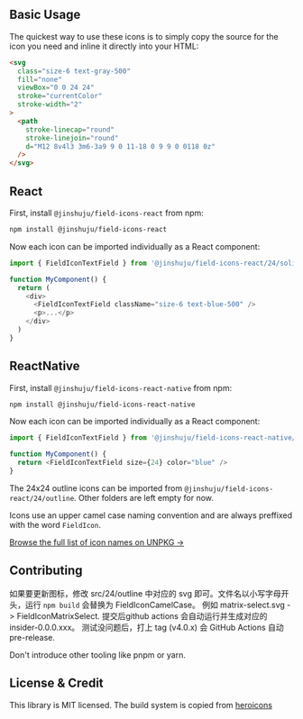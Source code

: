 ## Basic Usage

The quickest way to use these icons is to simply copy the source for the icon you need and inline it directly into your HTML:

```html
<svg
  class="size-6 text-gray-500"
  fill="none"
  viewBox="0 0 24 24"
  stroke="currentColor"
  stroke-width="2"
>
  <path
    stroke-linecap="round"
    stroke-linejoin="round"
    d="M12 8v4l3 3m6-3a9 9 0 11-18 0 9 9 0 0118 0z"
  />
</svg>
```

## React

First, install `@jinshuju/field-icons-react` from npm:

```sh
npm install @jinshuju/field-icons-react
```

Now each icon can be imported individually as a React component:

```js
import { FieldIconTextField } from '@jinshuju/field-icons-react/24/solid'

function MyComponent() {
  return (
    <div>
      <FieldIconTextField className="size-6 text-blue-500" />
      <p>...</p>
    </div>
  )
}
```


## ReactNative

First, install `@jinshuju/field-icons-react-native` from npm:

```sh
npm install @jinshuju/field-icons-react-native
```

Now each icon can be imported individually as a React component:

```js
import { FieldIconTextField } from '@jinshuju/field-icons-react-native/24/solid'

function MyComponent() {
  return <FieldIconTextField size={24} color="blue" />
}
```

The 24x24 outline icons can be imported from `@jinshuju/field-icons-react/24/outline`. Other folders are left empty for now.

Icons use an upper camel case naming convention and are always preffixed with the word `FieldIcon`.

[Browse the full list of icon names on UNPKG &rarr;](https://unpkg.com/browse/@jinshuju/field-icons-react/24/outline/)


## Contributing

如果要更新图标，修改 src/24/outline 中对应的 svg 即可。文件名以小写字母开头，运行 `npm build` 会替换为 FieldIconCamelCase。 例如 matrix-select.svg -> FieldIconMatrixSelect. 提交后github actions 会自动运行并生成对应的insider-0.0.0.xxx。 测试没问题后，打上 tag (v4.0.x) 会 GitHub Actions 自动 pre-release.

Don't introduce other tooling like pnpm or yarn.

## License & Credit

This library is MIT licensed. The build system is copied from [heroicons](https://heroicons.com/)
